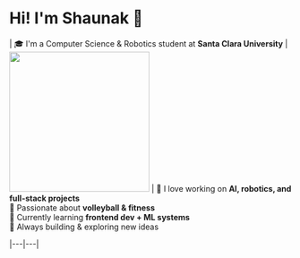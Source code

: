 # Hi! I'm Shaunak 👋

| 🎓 I'm a Computer Science & Robotics student at **Santa Clara University** | <img src="https://github.com/user-attachments/assets/faa4100b-5cf4-43d4-875f-04eab64f8faf" width="250"/> |
🤖 I love working on **AI, robotics, and full-stack projects**  
🏐 Passionate about **volleyball & fitness**  
🌱 Currently learning **frontend dev + ML systems**  
🚀 Always building & exploring new ideas  

|---|---|
